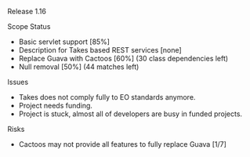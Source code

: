 Release 1.16

Scope Status
* Basic servlet support [85%]
* Description for Takes based REST services [none]
* Replace Guava with Cactoos [60%] (30 class dependencies left)
* Null removal [50%] (44 matches left)

Issues
* Takes does not comply fully to EO standards anymore.
* Project needs funding.
* Project is stuck, almost all of developers are busy in funded projects.
 

Risks
* Cactoos may not provide all features to fully replace Guava [1/7]

